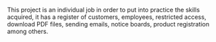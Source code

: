 This project is an individual job in order to put into practice the skills acquired, it has a register of customers, employees, restricted access, download PDF files, sending emails, notice boards, product registration among others.
